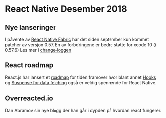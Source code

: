 
# React Native Desember 2018

## Nye lanseringer

I påvente av [React Native Fabric](https://github.com/react-native-community/discussions-and-proposals/issues/4) har det siden september kun kommet patcher av versjon 0.57. En av forbdringene er bedre støtte for xcode 10 (i 0.57.6)
Les mer i [change-loggen](https://github.com/react-native-community/react-native-releases/blob/master/CHANGELOG.md)


## React roadmap
React.js har lansert et [roadmap](https://reactjs.org/blog/2018/11/27/react-16-roadmap.html) for tiden framover hvor blant annet [Hooks](https://reactjs.org/docs/hooks-intro.html) og [Suspense for data fetching](https://reactjs.org/blog/2018/11/27/react-16-roadmap.html#react-16x-mid-2019-the-one-with-suspense-for-data-fetching) også er veldig spennende for React Native.

## Overreacted.io
 Dan Abramov sin nye blogg der han går i dypden på hvordan react fungerer.

